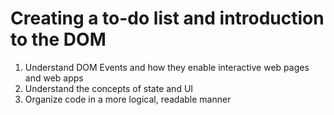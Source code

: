 # Creating a to-do list and introduction to the DOM
1) Understand DOM Events and how they enable interactive web pages and web apps
2) Understand the concepts of state and UI
3) Organize code in a more logical, readable manner
